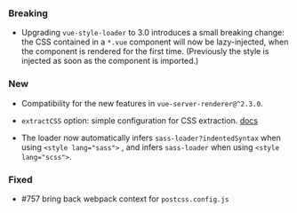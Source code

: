 ### Breaking

- Upgrading `vue-style-loader` to 3.0 introduces a small breaking change: the CSS contained in a `*.vue` component will now be lazy-injected, when the component is rendered for the first time. (Previously the style is injected as soon as the component is imported.)

### New

- Compatibility for the new features in `vue-server-renderer@^2.3.0`.

- `extractCSS` option: simple configuration for CSS extraction. [docs](http://vue-loader.vuejs.org/en/options.html#extractcss)

- The loader now automatically infers `sass-loader?indentedSyntax` when using `<style lang="sass">` , and infers `sass-loader` when using `<style lang="scss">`.

### Fixed

- #757 bring back webpack context for `postcss.config.js`
